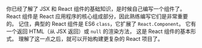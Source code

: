 你已经了解了 JSX 和 React 组件的基础知识，是时候自己编写一个组件了。 React 组件是 React 应用程序的核心组成部分，因此熟练编写它们是非常重要的。 记住，典型的 React 组件是 ES6 `class`，它扩展了 `React.Component`。 它有一个返回 HTML（从 JSX 返回）或 `null` 的渲染方法， 这是 React 组件的基本形式。 理解了这一点之后，就可以开始构建更复杂的 React 项目了。


